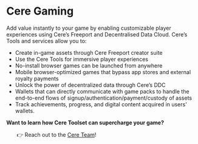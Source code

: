 # Cere Gaming

Add value instantly to your game by enabling customizable player experiences using Cere’s Freeport and Decentralised Data Cloud. Cere’s Tools and services allow you to:

- Create in-game assets through Cere Freeport creator suite
- Use the Cere Tools for immersive player experiences
- No-install browser games can be launched from anywhere
- Mobile browser-optimized games that bypass app stores and external royalty payments
- Unlock the power of decentralized data through Cere’s DDC
- Wallets that can directly communicate with game packs to handle the end-to-end flows of signup/authentication/payment/custody of assets
- Track achievements, progress, and digital content acquired in users' wallets.

**Want to learn how Cere Toolset can supercharge your game?**

&nbsp;&nbsp;&nbsp;&nbsp;&nbsp;&nbsp; 👉 Reach out to the [Cere Team](https://cere.network/contact-gaming/)!
